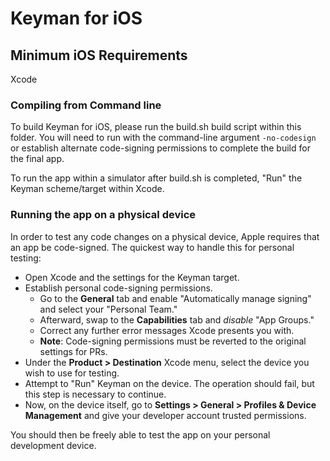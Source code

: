 # Keyman for iOS

## Minimum iOS Requirements
Xcode

### Compiling from Command line
To build Keyman for iOS, please run the build.sh build script within this folder.
You will need to run with the command-line argument `-no-codesign` or establish alternate code-signing permissions to complete the build for the final app.

To run the app within a simulator after build.sh is completed, "Run" the Keyman scheme/target within Xcode.

### Running the app on a physical device
In order to test any code changes on a physical device, Apple requires that an app be code-signed.  The quickest way to handle this for personal testing:

- Open Xcode and the settings for the Keyman target.
- Establish personal code-signing permissions.
  - Go to the **General** tab and enable "Automatically manage signing" and select your "Personal Team."
  - Afterward, swap to the **Capabilities** tab and *disable* "App Groups."
  - Correct any further error messages Xcode presents you with.
  - **Note**:  Code-signing permissions must be reverted to the original settings for PRs.
- Under the **Product > Destination** Xcode menu, select the device you wish to use for testing.
- Attempt to "Run" Keyman on the device.  The operation should fail, but this step is necessary to continue.
- Now, on the device itself, go to **Settings > General > Profiles & Device Management** and give your developer account trusted permissions.

You should then be freely able to test the app on your personal development device.
